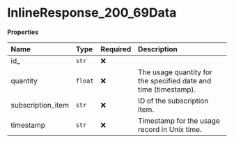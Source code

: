 # InlineResponse_200_69Data

**Properties**

| Name              | Type    | Required | Description                                                     |
| :---------------- | :------ | :------- | :-------------------------------------------------------------- |
| id\_              | `str`   | ❌       |                                                                 |
| quantity          | `float` | ❌       | The usage quantity for the specified date and time (timestamp). |
| subscription_item | `str`   | ❌       | ID of the subscription item.                                    |
| timestamp         | `str`   | ❌       | Timestamp for the usage record in Unix time.                    |
